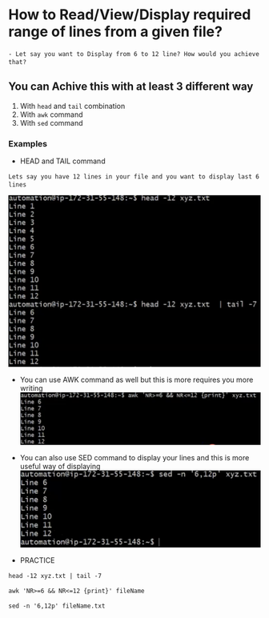 # How to Read/View/Display required range of lines from a given file? 
```
- Let say you want to Display from 6 to 12 line? How would you achieve that?
```
## You can Achive this with at least 3 different way
1. With `head` and `tail` combination
2. With `awk` command
3. With `sed` command

### Examples
- HEAD and TAIL command
```
Lets say you have 12 lines in your file and you want to display last 6 lines
```
![image](../images/1.png)

- You can use AWK command as well but this is more requires you more writing
![image](../images/2.png)

- You can also use SED command to display your lines and this is more useful way of displaying 
![image](../images/3.png)

- PRACTICE
```
head -12 xyz.txt | tail -7
```
```
awk 'NR>=6 && NR<=12 {print}' fileName
```
```
sed -n '6,12p' fileName.txt
```
